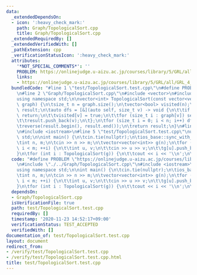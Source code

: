 ```yaml
---
data:
  _extendedDependsOn:
  - icon: ':heavy_check_mark:'
    path: Graph/TopologicalSort.cpp
    title: Graph/TopologicalSort.cpp
  _extendedRequiredBy: []
  _extendedVerifiedWith: []
  _pathExtension: cpp
  _verificationStatusIcon: ':heavy_check_mark:'
  attributes:
    '*NOT_SPECIAL_COMMENTS*': ''
    PROBLEM: https://onlinejudge.u-aizu.ac.jp/courses/library/5/GRL/all/GRL_4_B
    links:
    - https://onlinejudge.u-aizu.ac.jp/courses/library/5/GRL/all/GRL_4_B
  bundledCode: "#line 1 \"test/TopologicalSort.test.cpp\"\n#define PROBLEM \"https://onlinejudge.u-aizu.ac.jp/courses/library/5/GRL/all/GRL_4_B\"\
    \n#line 2 \"Graph/TopologicalSort.cpp\"\n#include <vector>\n#include <algorithm>\n\
    using namespace std;\n\nvector<int> TopologicalSort(const vector<vector<int>>&\
    \ graph) {\n\tsize_t n = graph.size();\n\tvector<bool> visited(n);\n\tvector<int>\
    \ result;\n\tauto dfs = [&](auto self, size_t v) -> void {\n\t\tif (visited[v])\
    \ return;\n\t\tvisited[v] = true;\n\t\tfor (size_t i : graph[v]) self(self, i);\n\
    \t\tresult.push_back(v);\n\t};\n\tfor (size_t i = 0; i < n; i++) dfs(dfs, i);\n\
    \treverse(result.begin(), result.end());\n\treturn result;\n}\n#line 3 \"test/TopologicalSort.test.cpp\"\
    \n#include <iostream>\n#line 5 \"test/TopologicalSort.test.cpp\"\nusing namespace\
    \ std;\n\nint main() {\n\tcin.tie(nullptr);\n\tios_base::sync_with_stdio(false);\n\
    \tint n, m;\n\tcin >> n >> m;\n\tvector<vector<int>> g(n);\n\tfor (int i = 0;\
    \ i < m; ++i) {\n\t\tint u, v;\n\t\tcin >> u >> v;\n\t\tg[u].push_back(v);\n\t\
    }\n\tfor (int i : TopologicalSort(g)) {\n\t\tcout << i << '\\n';\n\t}\n}\n"
  code: "#define PROBLEM \"https://onlinejudge.u-aizu.ac.jp/courses/library/5/GRL/all/GRL_4_B\"\
    \n#include \"./../Graph/TopologicalSort.cpp\"\n#include <iostream>\n#include <vector>\n\
    using namespace std;\n\nint main() {\n\tcin.tie(nullptr);\n\tios_base::sync_with_stdio(false);\n\
    \tint n, m;\n\tcin >> n >> m;\n\tvector<vector<int>> g(n);\n\tfor (int i = 0;\
    \ i < m; ++i) {\n\t\tint u, v;\n\t\tcin >> u >> v;\n\t\tg[u].push_back(v);\n\t\
    }\n\tfor (int i : TopologicalSort(g)) {\n\t\tcout << i << '\\n';\n\t}\n}"
  dependsOn:
  - Graph/TopologicalSort.cpp
  isVerificationFile: true
  path: test/TopologicalSort.test.cpp
  requiredBy: []
  timestamp: '2020-11-23 14:52:17+09:00'
  verificationStatus: TEST_ACCEPTED
  verifiedWith: []
documentation_of: test/TopologicalSort.test.cpp
layout: document
redirect_from:
- /verify/test/TopologicalSort.test.cpp
- /verify/test/TopologicalSort.test.cpp.html
title: test/TopologicalSort.test.cpp
---
```

